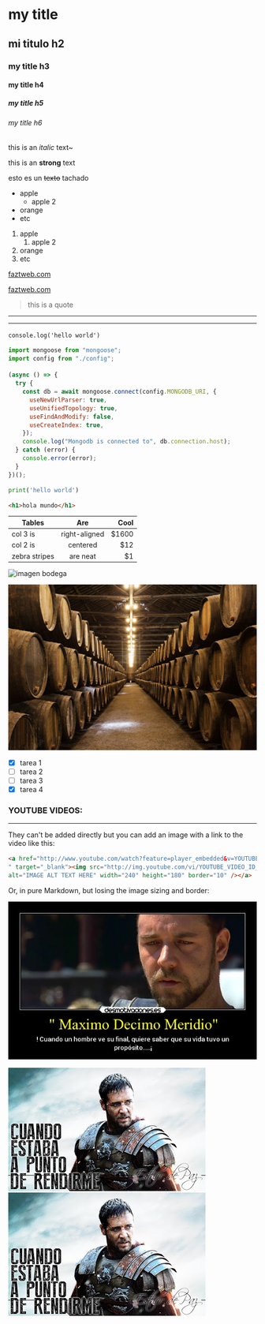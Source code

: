 # my title
## mi titulo h2
### my title h3
#### my title h4
##### my title h5
###### my title h6

<!-- italic -->
this is an *italic* text~
<!-- strong -->
this is an **strong** text
<!-- strikethrough -->
esto es un ~~texto~~ tachado

<!-- UL -->
* apple
    * apple 2
* orange
* etc

1. apple
    1. apple 2
2. orange
3. etc


[faztweb.com](https://www.faztweb.com)

[faztweb.com](https://www.faztweb.com "Custom title")

> this is a quote

---
___

`console.log('hello world')`

```javascript
import mongoose from "mongoose";
import config from "./config";

(async () => {
  try {
    const db = await mongoose.connect(config.MONGODB_URI, {
      useNewUrlParser: true,
      useUnifiedTopology: true,
      useFindAndModify: false,
      useCreateIndex: true,
    });
    console.log("Mongodb is connected to", db.connection.host);
  } catch (error) {
    console.error(error);
  }
})();
```
```python
print('hello world')
```

```html
<h1>hola mundo</h1>
```
|  Tables        | Are           | Cool  |
| ------------- |:-------------:| -----:|
| col 3 is      | right-aligned | $1600 |
| col 2 is      | centered      |   $12 |
| zebra stripes | are neat      |    $1 |

![imagen bodega](https://static6.depositphotos.com/1007038/613/i/600/depositphotos_6131906-stock-photo-wine-cellar-in-abbey-of.jpg "foto de bodegas")

![imagen bodega guardada](bodega-porto.webp "foto de bodegas")

<!-- GITHUB MARKDOWN -->
* [x] tarea 1
* [ ] tarea 2
* [ ] tarea 3
* [x] tarea 4

### YOUTUBE VIDEOS:
---
They can't be added directly but you can add an image with a link to the video like this:

```html
<a href="http://www.youtube.com/watch?feature=player_embedded&v=YOUTUBE_VIDEO_ID_HERE
" target="_blank"><img src="http://img.youtube.com/vi/YOUTUBE_VIDEO_ID_HERE/0.jpg" 
alt="IMAGE ALT TEXT HERE" width="240" height="180" border="10" /></a>
```
Or, in pure Markdown, but losing the image sizing and border:

[![Gladiator](maximo-decimo-meridio.jpg)](http://www.youtube.com/watch?v=pcIJ1m9ABhI)



[![Gladiator](12Gladiator.jpg)](http://www.youtube.com/watch?v=rv1Aw_1rgxA)
[![Gladiator](12Gladiator.jpg)](https://youtube.com/clip/Ugkxg9L8Mf9b-SrCuEq8RJQLOgKUnd5sF77q)








